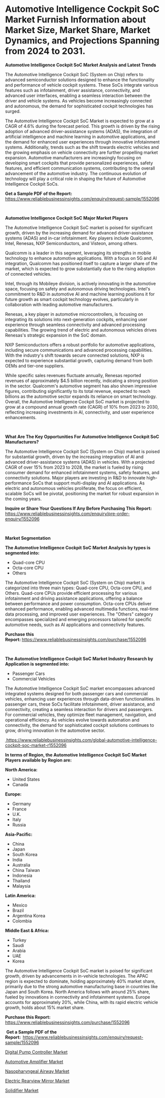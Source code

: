<p><h1>Automotive Intelligence Cockpit SoC Market Furnish Information about Market Size, Market Share, Market Dynamics, and Projections Spanning from 2024 to 2031.</h1></p><p><strong>Automotive Intelligence Cockpit SoC Market Analysis and Latest Trends</strong></p>
<p><p>The Automotive Intelligence Cockpit SoC (System on Chip) refers to advanced semiconductor solutions designed to enhance the functionality and performance of vehicle cockpit systems. These SoCs integrate various features such as infotainment, driver assistance, connectivity, and advanced user interfaces, enabling a seamless interaction between the driver and vehicle systems. As vehicles become increasingly connected and autonomous, the demand for sophisticated cockpit technologies has surged.</p><p>The Automotive Intelligence Cockpit SoC Market is expected to grow at a CAGR of 4.6% during the forecast period. This growth is driven by the rising adoption of advanced driver-assistance systems (ADAS), the integration of artificial intelligence and machine learning in automotive applications, and the demand for enhanced user experiences through innovative infotainment systems. Additionally, trends such as the shift towards electric vehicles and the growing emphasis on vehicle connectivity are further propelling market expansion. Automotive manufacturers are increasingly focusing on developing smart cockpits that provide personalized experiences, safety features, and efficient communication systems, contributing to the overall advancement of the automotive industry. The continuous evolution of technology will play a critical role in shaping the future of Automotive Intelligence Cockpit SoCs.</p></p>
<p><strong>Get a Sample PDF of the Report:&nbsp;</strong> <a href="https://www.reliablebusinessinsights.com/enquiry/request-sample/1552096?utm_campaign=75&utm_medium=2&utm_source=Github&utm_content=ia&utm_term=03112024&utm_id=automotive-intelligence-cockpit-soc">https://www.reliablebusinessinsights.com/enquiry/request-sample/1552096</a></p>
<p>&nbsp;</p>
<p><strong>Automotive Intelligence Cockpit SoC Major Market Players</strong></p>
<p><p>The Automotive Intelligence Cockpit SoC market is poised for significant growth, driven by the increasing demand for advanced driver-assistance systems (ADAS) and in-car infotainment. Key players include Qualcomm, Intel, Renesas, NXP Semiconductors, and Visteon, among others.</p><p>Qualcomm is a leader in this segment, leveraging its strengths in mobile technology to enhance automotive applications. With a focus on 5G and AI integration, Qualcomm has positioned itself to capture a larger share of the market, which is expected to grow substantially due to the rising adoption of connected vehicles.</p><p>Intel, through its Mobileye division, is actively innovating in the automotive space, focusing on safety and autonomous driving technologies. Intel's commitment to R&D in automotive AI and machine learning positions it for future growth as smart cockpit technology evolves, particularly in collaboration with leading automotive manufacturers.</p><p>Renesas, a key player in automotive microcontrollers, is focusing on integrating its solutions into next-generation cockpits, enhancing user experience through seamless connectivity and advanced processing capabilities. The growing trend of electric and autonomous vehicles drives Renesas's strategic expansion in the SoC domain.</p><p>NXP Semiconductors offers a robust portfolio for automotive applications, including secure communications and advanced processing capabilities. With the industry's shift towards secure connected solutions, NXP is expected to experience substantial growth, capturing demand from both OEMs and tier-one suppliers.</p><p>While specific sales revenues fluctuate annually, Renesas reported revenues of approximately $4.5 billion recently, indicating a strong position in the sector. Qualcomm's automotive segment has also shown impressive figures, contributing significantly to its total revenue, expected to reach billions as the automotive sector expands its reliance on smart technology. Overall, the Automotive Intelligence Cockpit SoC market is projected to grow at a compound annual growth rate (CAGR) of 10% from 2023 to 2030, reflecting increasing investments in AI, connectivity, and user experience enhancements.</p></p>
<p>&nbsp;</p>
<p><strong>What Are The Key Opportunities For Automotive Intelligence Cockpit SoC Manufacturers?</strong></p>
<p><p>The Automotive Intelligence Cockpit SoC (System on Chip) market is poised for substantial growth, driven by the increasing integration of AI and advanced driver-assistance systems (ADAS) in vehicles. With a projected CAGR of over 15% from 2023 to 2028, the market is fueled by rising consumer demand for enhanced infotainment systems, safety features, and connectivity solutions. Major players are investing in R&D to innovate high-performance SoCs that support multi-display and AI applications. As electric and autonomous vehicles proliferate, the focus on efficient, scalable SoCs will be pivotal, positioning the market for robust expansion in the coming years.</p></p>
<p><strong>Inquire or Share Your Questions If Any Before Purchasing This Report:</strong> <a href="https://www.reliablebusinessinsights.com/enquiry/pre-order-enquiry/1552096?utm_campaign=75&utm_medium=2&utm_source=Github&utm_content=ia&utm_term=03112024&utm_id=automotive-intelligence-cockpit-soc">https://www.reliablebusinessinsights.com/enquiry/pre-order-enquiry/1552096</a></p>
<p>&nbsp;</p>
<p><strong>Market Segmentation</strong></p>
<p><strong>The Automotive Intelligence Cockpit SoC Market Analysis by types is segmented into:</strong></p>
<p><ul><li>Quad-core CPU</li><li>Octa-core CPU</li><li>Others</li></ul></p>
<p><p>The Automotive Intelligence Cockpit SoC (System on Chip) market is categorized into three main types: Quad-core CPU, Octa-core CPU, and Others. Quad-core CPUs provide efficient processing for various infotainment and driving assistance applications, offering a balance between performance and power consumption. Octa-core CPUs deliver enhanced performance, enabling advanced multimedia functions, real-time data processing, and improved user experiences. The "Others" category encompasses specialized and emerging processors tailored for specific automotive needs, such as AI applications and connectivity features.</p></p>
<p><strong>Purchase this Report:&nbsp;</strong><a href="https://www.reliablebusinessinsights.com/purchase/1552096?utm_campaign=75&utm_medium=2&utm_source=Github&utm_content=ia&utm_term=03112024&utm_id=automotive-intelligence-cockpit-soc">https://www.reliablebusinessinsights.com/purchase/1552096</a></p>
<p>&nbsp;</p>
<p><strong>The Automotive Intelligence Cockpit SoC Market Industry Research by Application is segmented into:</strong></p>
<p><ul><li>Passenger Cars</li><li>Commercial Vehicles</li></ul></p>
<p><p>The Automotive Intelligence Cockpit SoC market encompasses advanced integrated systems designed for both passenger cars and commercial vehicles, enhancing user experiences through data-driven functionalities. In passenger cars, these SoCs facilitate infotainment, driver assistance, and connectivity, creating a seamless interaction for drivers and passengers. For commercial vehicles, they optimize fleet management, navigation, and operational efficiency. As vehicles evolve towards automation and connectivity, the demand for sophisticated cockpit solutions continues to grow, driving innovation in the automotive sector.</p></p>
<p><a href="https://www.reliablebusinessinsights.com/global-automotive-intelligence-cockpit-soc-market-r1552096?utm_campaign=75&utm_medium=2&utm_source=Github&utm_content=ia&utm_term=03112024&utm_id=automotive-intelligence-cockpit-soc">&nbsp;https://www.reliablebusinessinsights.com/global-automotive-intelligence-cockpit-soc-market-r1552096</a></p>
<p><strong>In terms of Region, the Automotive Intelligence Cockpit SoC Market Players available by Region are:</strong></p>
<p>
    <p> <strong> North America: </strong>
        <ul>
            <li>United States</li>
            <li>Canada</li>
        </ul>
        </p> 
    <p> <strong> Europe: </strong>
        <ul>
            <li>Germany</li>
            <li>France</li>
            <li>U.K.</li>
            <li>Italy</li>
            <li>Russia</li>
        </ul>
        </p> 
    <p> <strong> Asia-Pacific: </strong>
        <ul>
            <li>China</li>
            <li>Japan</li>
            <li>South Korea</li>
            <li>India</li>
            <li>Australia</li>
            <li>China Taiwan</li>
            <li>Indonesia</li>
            <li>Thailand</li>
            <li>Malaysia</li>
        </ul>
        </p> 
    <p> <strong> Latin America: </strong>
        <ul>
            <li>Mexico</li>
            <li>Brazil</li>
            <li>Argentina Korea</li>
            <li>Colombia</li>
        </ul>
        </p> 
    <p> <strong> Middle East & Africa: </strong>
        <ul>
            <li>Turkey</li>
            <li>Saudi</li>
            <li>Arabia</li>
            <li>UAE</li>
            <li>Korea</li>
        </ul>
    </p>
    </p>
<p><p>The Automotive Intelligence Cockpit SoC market is poised for significant growth, driven by advancements in in-vehicle technologies. The APAC region is expected to dominate, holding approximately 40% market share, primarily due to the strong automotive manufacturing base in countries like Japan and South Korea. North America follows with around 25% share, fueled by innovations in connectivity and infotainment systems. Europe accounts for approximately 20%, while China, with its rapid electric vehicle growth, holds about 15% market share. </p></p>
<p><strong>Purchase this Report: </strong><a href="https://www.reliablebusinessinsights.com/purchase/1552096?utm_campaign=75&utm_medium=2&utm_source=Github&utm_content=ia&utm_term=03112024&utm_id=automotive-intelligence-cockpit-soc">https://www.reliablebusinessinsights.com/purchase/1552096</a></p>
<p>&nbsp;<strong>Get a Sample PDF of the Report:&nbsp;&nbsp;</strong><a href="https://www.reliablebusinessinsights.com/enquiry/request-sample/1552096?utm_campaign=75&utm_medium=2&utm_source=Github&utm_content=ia&utm_term=03112024&utm_id=automotive-intelligence-cockpit-soc">https://www.reliablebusinessinsights.com/enquiry/request-sample/1552096</a></p>
<p><strong></strong></p>
<p><p><a href="https://www.linkedin.com/pulse/global-digital-pump-controller-industry-analysis-report-fok6f?utm_campaign=75&utm_medium=2&utm_source=Github&utm_content=ia&utm_term=03112024&utm_id=automotive-intelligence-cockpit-soc">Digital Pump Controller Market</a></p><p><a href="https://www.linkedin.com/pulse/automotive-amplifier-industry-insights-report-analyzing-gcdwe?utm_campaign=75&utm_medium=2&utm_source=Github&utm_content=ia&utm_term=03112024&utm_id=automotive-intelligence-cockpit-soc">Automotive Amplifier Market</a></p><p><a href="https://issuu.com/reportprime-2/docs/nasopharyngeal-airway-market-size-2_e7e29c40ac28be?utm_campaign=75&utm_medium=2&utm_source=Github&utm_content=ia&utm_term=03112024&utm_id=automotive-intelligence-cockpit-soc">Nasopharyngeal Airway Market</a></p><p><a href="https://www.linkedin.com/pulse/global-electric-rearview-mirror-market-focus-application-k4igf?utm_campaign=75&utm_medium=2&utm_source=Github&utm_content=ia&utm_term=03112024&utm_id=automotive-intelligence-cockpit-soc">Electric Rearview Mirror Market</a></p><p><a href="https://issuu.com/reportprime-2/docs/solidifier-market-size-2030.pptx_1c717306ddd387?utm_campaign=75&utm_medium=2&utm_source=Github&utm_content=ia&utm_term=03112024&utm_id=automotive-intelligence-cockpit-soc">Solidifier Market</a></p></p>